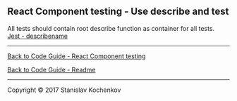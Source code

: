 ## React Component testing - Use describe and test

All tests should contain root describe function as container for all tests.  
[Jest - describename](https://facebook.github.io/jest/docs/en/api.html#describename-fn)

---

[Back to Code Guide - React Component testing](https://github.com/UserBug/codeGuide/tree/v2/docs/reactComponentTesting)

[Back to Code Guide - Readme](https://github.com/UserBug/codeGuide/tree/v2)

---
Copyright © 2017 Stanislav Kochenkov 
